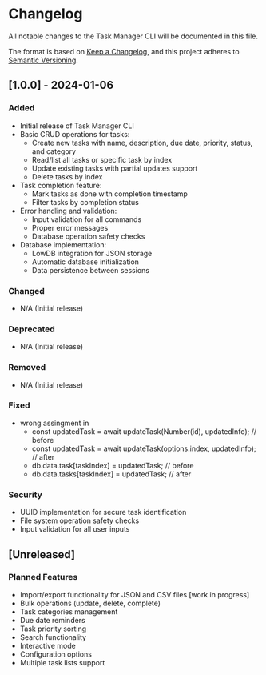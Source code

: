 # Changelog

All notable changes to the Task Manager CLI will be documented in this file.

The format is based on [Keep a Changelog](https://keepachangelog.com/en/1.0.0/),
and this project adheres to [Semantic Versioning](https://semver.org/spec/v2.0.0.html).

## [1.0.0] - 2024-01-06

### Added
- Initial release of Task Manager CLI
- Basic CRUD operations for tasks:
  - Create new tasks with name, description, due date, priority, status, and category
  - Read/list all tasks or specific task by index
  - Update existing tasks with partial updates support
  - Delete tasks by index
- Task completion feature:
  - Mark tasks as done with completion timestamp
  - Filter tasks by completion status
- Error handling and validation:
  - Input validation for all commands
  - Proper error messages
  - Database operation safety checks
- Database implementation:
  - LowDB integration for JSON storage
  - Automatic database initialization
  - Data persistence between sessions

### Changed
- N/A (Initial release)

### Deprecated
- N/A (Initial release)

### Removed
- N/A (Initial release)

### Fixed
- wrong assingment in
  - const updatedTask = await updateTask(Number(id), updatedInfo); // before
  - const updatedTask = await updateTask(options.index, updatedInfo); // after
  - db.data.task[taskIndex] = updatedTask; // before
  - db.data.tasks[taskIndex] = updatedTask; // after

### Security
- UUID implementation for secure task identification
- File system operation safety checks
- Input validation for all user inputs

## [Unreleased]

### Planned Features
- Import/export functionality for JSON and CSV files [work in progress]
- Bulk operations (update, delete, complete)
- Task categories management
- Due date reminders
- Task priority sorting
- Search functionality
- Interactive mode
- Configuration options
- Multiple task lists support
